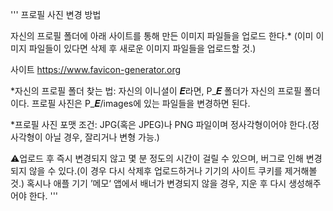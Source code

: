 
'''
프로필 사진 변경 방법


자신의 프로필 폴더에 아래 사이트를 통해 만든 이미지 파일들을 업로드 한다.*
(이미 이미지 파일들이 있다면 삭제 후 새로운 이미지 파일들을 업로드할 것.)

사이트
https://www.favicon-generator.org


*자신의 프로필 폴더 찾는 법: 
자신의 이니셜이 𝑬라면, P_𝑬 폴더가 자신의 프로필 폴더이다.
프로필 사진은 P_𝑬/images에 있는 파일들을 변경하면 된다.

*프로필 사진 포맷 조건: 
JPG(혹은 JPEG)나 PNG 파일이며 정사각형이어야 한다.(정사각형이 아닐 경우, 잘리거나 변형 가능.)


⚠️업로드 후 즉시 변경되지 않고 몇 분 정도의 시간이 걸릴 수 있으며, 버그로 인해 변경되지 않을 수 있다.(이 경우 다시 삭제후 업로드하거나 기기의 사이트 쿠키를 제거해볼 것.)
혹시나 애플 기기 ’메모‘ 앱에서 배너가 변경되지 않을 경우, 지운 후 다시 생성해주어야 한다.
'''
